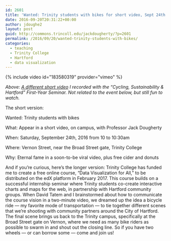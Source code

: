 ```yaml
---
id: 2601
title: 'Wanted: Trinity students with bikes for short video, Sept 24th'
date: 2016-09-20T20:31:22+00:00
author: jdoughe2
layout: post
guid: http://commons.trincoll.edu/jackdougherty/?p=2601
permalink: /2016/09/20/wanted-trinity-students-with-bikes/
categories:
  - teaching
  - Trinity College
  - Hartford
  - data visualization
---
```

{% include video id="183580319" provider="vimeo" %}

_Above: [A different short video](https://vimeo.com/183580319) I recorded with the &#8220;Cycling, Sustainability & Hartford&#8221; First-Year Seminar. Not related to the event below, but still fun to watch._

The short version:

Wanted: Trinity students with bikes

What: Appear in a short video, on campus, with Professor Jack Dougherty

When: Saturday, September 24th, 2016 from 10 to 10:30am

Where: Vernon Street, near the Broad Street gate, Trinity College

Why: Eternal fame in a soon-to-be viral video, plus free cider and donuts

And if you&#8217;re curious, here&#8217;s the longer version: Trinity College has funded me to create a free online course, &#8220;Data Visualization for All,&#8221; to be distributed on the edX platform in February 2017. This course builds on a successful internship seminar where Trinity students co-create interactive charts and maps for the web, in partnership with Hartford community groups. When David Tatem and I brainstormed about how to communicate the course vision in a two-minute video, we dreamed up the idea a bicycle ride &#8212; my favorite mode of transportation &#8212; to tie together different scenes that we&#8217;re shooting with community partners around the City of Hartford. The final scene brings us back to the Trinity campus, specifically at the Broad Street gate on Vernon, where we need as many bike riders as possible to swarm in and shout out the closing line. So if you have two wheels &#8212; or can borrow some &#8212; come and join us!
